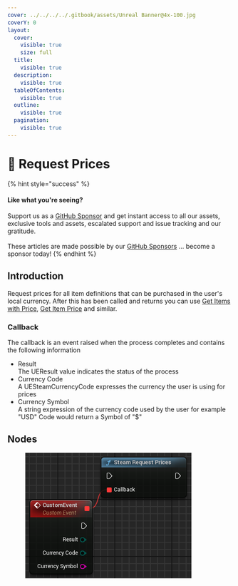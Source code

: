 ```yaml
---
cover: ../../../../.gitbook/assets/Unreal Banner@4x-100.jpg
coverY: 0
layout:
  cover:
    visible: true
    size: full
  title:
    visible: true
  description:
    visible: true
  tableOfContents:
    visible: true
  outline:
    visible: true
  pagination:
    visible: true
---
```


# 🔵 Request Prices

{% hint style="success" %}
#### Like what you're seeing?

Support us as a [GitHub Sponsor](../../../../become-a-sponsor/) and get instant access to all our assets, exclusive tools and assets, escalated support and issue tracking and our gratitude.\
\
These articles are made possible by our [GitHub Sponsors](../../../../become-a-sponsor/) ... become a sponsor today!
{% endhint %}

## Introduction

Request prices for all item definitions that can be purchased in the user's local currency. After this has been called and returns you can use [Get Items with Price](get-items-with-price.md), [Get Item Price](get-item-price.md) and similar.

### Callback

The callback is an event raised when the process completes and contains the following information

* Result\
  The UEResult value indicates the status of the process
* Currency Code\
  A UESteamCurrencyCode expresses the currency the user is using for prices
* Currency Symbol\
  A string expression of the currency code used by the user for example "USD" Code would return a Symbol of "$"

## Nodes

<figure><img src="../../../../.gitbook/assets/image (240).png" alt=""><figcaption></figcaption></figure>
